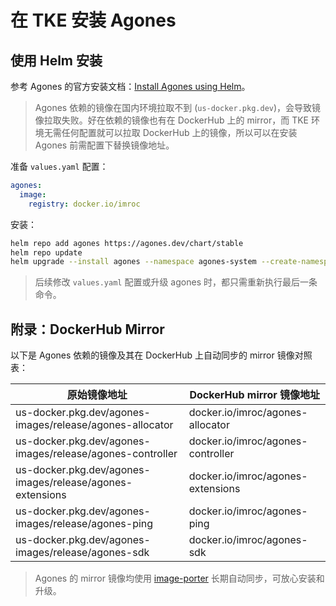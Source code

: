 # 在 TKE 安装 Agones

## 使用 Helm 安装

参考 Agones 的官方安装文档：[Install Agones using Helm](https://agones.dev/site/docs/installation/install-agones/helm/)。

> Agones 依赖的镜像在国内环境拉取不到 (`us-docker.pkg.dev`)，会导致镜像拉取失败。好在依赖的镜像也有在 DockerHub 上的 mirror，而 TKE 环境无需任何配置就可以拉取 DockerHub 上的镜像，所以可以在安装 Agones 前需配置下替换镜像地址。

准备 `values.yaml` 配置：

```yaml
agones:
  image:
    registry: docker.io/imroc
```

安装：

```bash
helm repo add agones https://agones.dev/chart/stable
helm repo update
helm upgrade --install agones --namespace agones-system --create-namespace -f values.yaml agones/agones
```

> 后续修改 `values.yaml` 配置或升级 agones 时，都只需重新执行最后一条命令。

## 附录：DockerHub Mirror

以下是 Agones 依赖的镜像及其在 DockerHub 上自动同步的 mirror 镜像对照表：

| 原始镜像地址                                              | DockerHub mirror 镜像地址         |
| --------------------------------------------------------- | --------------------------------- |
| us-docker.pkg.dev/agones-images/release/agones-allocator  | docker.io/imroc/agones-allocator  |
| us-docker.pkg.dev/agones-images/release/agones-controller | docker.io/imroc/agones-controller |
| us-docker.pkg.dev/agones-images/release/agones-extensions | docker.io/imroc/agones-extensions |
| us-docker.pkg.dev/agones-images/release/agones-ping       | docker.io/imroc/agones-ping       |
| us-docker.pkg.dev/agones-images/release/agones-sdk        | docker.io/imroc/agones-sdk        |

> Agones 的 mirror 镜像均使用 [image-porter](https://github.com/imroc/image-porter) 长期自动同步，可放心安装和升级。
